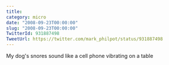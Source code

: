 ```yaml
---
title: 
category: micro
date: "2008-09-23T00:00:00"
slug: "2008-09-23T00:00:00"
TwitterId: 931887498
TweetUrl: https://twitter.com/mark_philpot/status/931887498
---
```


My dog's snores sound like a cell phone vibrating on a table
